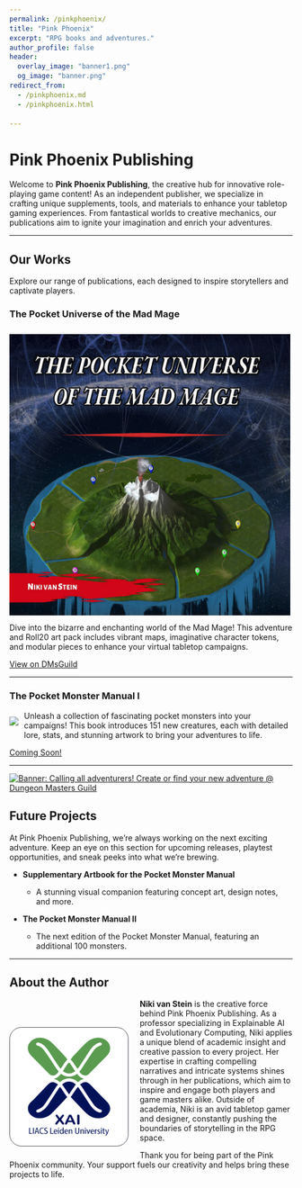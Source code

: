 ```yaml
---
permalink: /pinkphoenix/
title: "Pink Phoenix"
excerpt: "RPG books and adventures."
author_profile: false
header:
  overlay_image: "banner1.png"
  og_image: "banner.png"
redirect_from: 
  - /pinkphoenix.md
  - /pinkphoenix.html

---
```


# Pink Phoenix Publishing

Welcome to **Pink Phoenix Publishing**, the creative hub for innovative role-playing game content! As an independent publisher, we specialize in crafting unique supplements, tools, and materials to enhance your tabletop gaming experiences. From fantastical worlds to creative mechanics, our publications aim to ignite your imagination and enrich your adventures.

---

## Our Works

Explore our range of publications, each designed to inspire storytellers and captivate players.

### **The Pocket Universe of the Mad Mage**

<div style="float:left;"> 
  <img src="/img/pinkphoenix/pocket-universe.png" style="max-width: 500px; margin-top:10px; margin-right:10px; margin-bottom:10px;">
</div>

Dive into the bizarre and enchanting world of the Mad Mage! This adventure and Roll20 art pack includes vibrant maps, imaginative character tokens, and modular pieces to enhance your virtual tabletop campaigns.

[View on DMsGuild](https://www.dmsguild.com/product/434552/The-Pocket-Universe-of-the-Mad-Mage-Roll20-art-pack?filters=45469_0_0_0_0_0_0_0?affiliate_id=3933879)

---

### **The Pocket Monster Manual I**

<div style="float:left;"> 
  <img src="/img/pinkphoenix/pocketmonstermanual.gif" style="max-width: 500px; margin-top:10px; margin-right:10px; margin-bottom:10px;">
</div>

Unleash a collection of fascinating pocket monsters into your campaigns! This book introduces 151 new creatures, each with detailed lore, stats, and stunning artwork to bring your adventures to life.

[Coming Soon!]()

---
<a href="https://www.dmsguild.com/index.php?src=affiliate3933879&affiliate_id=3933879"><img src="https://www.dmsguild.com/themes/dmg/images/normaldms.png" border="0" title="Calling all adventurers! Create or find your new adventure @ Dungeon Masters Guild" alt="Banner: Calling all adventurers! Create or find your new adventure @ Dungeon Masters Guild" /></a>

## Future Projects

At Pink Phoenix Publishing, we’re always working on the next exciting adventure. Keep an eye on this section for upcoming releases, playtest opportunities, and sneak peeks into what we’re brewing.

- **Supplementary Artbook for the Pocket Monster Manual**
  - A stunning visual companion featuring concept art, design notes, and more.

- **The Pocket Monster Manual II**
  - The next edition of the Pocket Monster Manual, featuring an additional 100 monsters.

---

## About the Author

<div class="author__avatar" style="float:left;"> 
  <img src="/img/groups/xai logo-512px.png" style="background-color:#FFF; border-radius: 10%; padding: 5px;
    border: 1px solid #51555d; max-width: 200px; margin-top:50px; margin-right:20px; margin-bottom:10px;">
</div>

**Niki van Stein** is the creative force behind Pink Phoenix Publishing. As a professor specializing in Explainable AI and Evolutionary Computing, Niki applies a unique blend of academic insight and creative passion to every project. Her expertise in crafting compelling narratives and intricate systems shines through in her publications, which aim to inspire and engage both players and game masters alike. Outside of academia, Niki is an avid tabletop gamer and designer, constantly pushing the boundaries of storytelling in the RPG space.


Thank you for being part of the Pink Phoenix community. Your support fuels our creativity and helps bring these projects to life.

